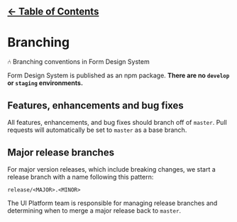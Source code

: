 [&larr; Table of Contents](../CONTRIBUTING.md)
-----

# Branching
⑃ Branching conventions in Form Design System

Form Design System is published as an npm package. **There are no `develop` or `staging`
environments.**

## Features, enhancements and bug fixes
All features, enhancements, and bug fixes should branch off of `master`.
Pull requests will automatically be set to `master` as a base branch.

## Major release branches
For major version releases, which include breaking changes, we start a release branch with a name following this pattern:

```
release/<MAJOR>.<MINOR>
```

The UI Platform team is responsible for managing release branches and determining when to
merge a major release back to `master`.
